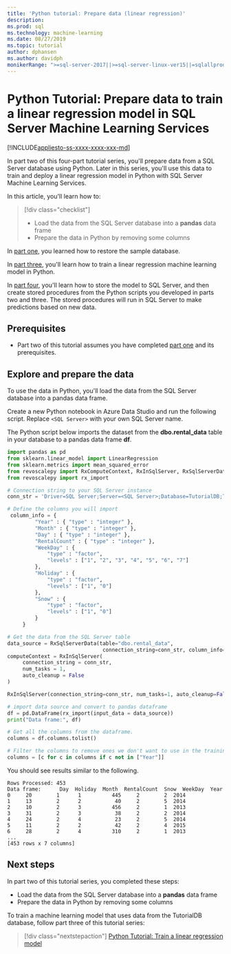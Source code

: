 ```yaml
---
title: 'Python tutorial: Prepare data (linear regression)'
description: 
ms.prod: sql
ms.technology: machine-learning
ms.date: 08/27/2019
ms.topic: tutorial
author: dphansen
ms.author: davidph
monikerRange: ">=sql-server-2017||>=sql-server-linux-ver15||=sqlallproducts-allversions"
---
```

# Python Tutorial: Prepare data to train a linear regression model in SQL Server Machine Learning Services
[!INCLUDE[appliesto-ss-xxxx-xxxx-xxx-md](../../includes/appliesto-ss-xxxx-xxxx-xxx-md.md)]

In part two of this four-part tutorial series, you'll prepare data from a SQL Server database using Python. Later in this series, you'll use this data to train and deploy a linear regression model in Python with SQL Server Machine Learning Services.

In this article, you'll learn how to:

> [!div class="checklist"]
> * Load the data from the SQL Server database into a **pandas** data frame
> * Prepare the data in Python by removing some columns

In [part one](python-ski-rental-linear-regression.md), you learned how to restore the sample database.

In [part three](python-ski-rental-linear-regression-train-model.md), you'll learn how to train a linear regression machine learning model in Python.

In [part four](python-ski-rental-linear-regression-deploy.md), you'll learn how to store the model to SQL Server, and then create stored procedures from the Python scripts you developed in parts two and three. The stored procedures will run in SQL Server to make predictions based on new data.

## Prerequisites

* Part two of this tutorial assumes you have completed [part one](python-ski-rental-linear-regression.md) and its prerequisites.

## Explore and prepare the data

To use the data in Python, you'll load the data from the SQL Server database into a pandas data frame.

Create a new Python notebook in Azure Data Studio and run the following script. Replace `<SQL Server>` with your own SQL Server name.

The Python script below imports the dataset from the **dbo.rental_data** table in your database to a pandas data frame **df**.

```python
import pandas as pd
from sklearn.linear_model import LinearRegression
from sklearn.metrics import mean_squared_error
from revoscalepy import RxComputeContext, RxInSqlServer, RxSqlServerData
from revoscalepy import rx_import

# Connection string to your SQL Server instance
conn_str = 'Driver=SQL Server;Server=<SQL Server>;Database=TutorialDB;Trusted_Connection=True;'

# Define the columns you will import
 column_info = {
         "Year" : { "type" : "integer" },
         "Month" : { "type" : "integer" },
         "Day" : { "type" : "integer" },
         "RentalCount" : { "type" : "integer" },
         "WeekDay" : {
             "type" : "factor",
             "levels" : ["1", "2", "3", "4", "5", "6", "7"]
         },
         "Holiday" : {
             "type" : "factor",
             "levels" : ["1", "0"]
         },
         "Snow" : {
             "type" : "factor",
             "levels" : ["1", "0"]
         }
     }

# Get the data from the SQL Server table
data_source = RxSqlServerData(table="dbo.rental_data",
                               connection_string=conn_str, column_info=column_info)
computeContext = RxInSqlServer(
     connection_string = conn_str,
     num_tasks = 1,
     auto_cleanup = False
)

RxInSqlServer(connection_string=conn_str, num_tasks=1, auto_cleanup=False)

# import data source and convert to pandas dataframe
df = pd.DataFrame(rx_import(input_data = data_source))
print("Data frame:", df)

# Get all the columns from the dataframe.
columns = df.columns.tolist()

# Filter the columns to remove ones we don't want to use in the training
columns = [c for c in columns if c not in ["Year"]]
```

You should see results similar to the following.

```results
Rows Processed: 453
Data frame:      Day  Holiday  Month  RentalCount  Snow  WeekDay  Year
0     20        1      1          445     2        2  2014
1     13        2      2           40     2        5  2014
2     10        2      3          456     2        1  2013
3     31        2      3           38     2        2  2014
4     24        2      4           23     2        5  2014
5     11        2      2           42     2        4  2015
6     28        2      4          310     2        1  2013
...
[453 rows x 7 columns]
```

## Next steps

In part two of this tutorial series, you completed these steps:

* Load the data from the SQL Server database into a **pandas** data frame
* Prepare the data in Python by removing some columns

To train a machine learning model that uses data from the TutorialDB database, follow part three of this tutorial series:

> [!div class="nextstepaction"]
> [Python Tutorial: Train a linear regression model](python-ski-rental-linear-regression-train-model.md)